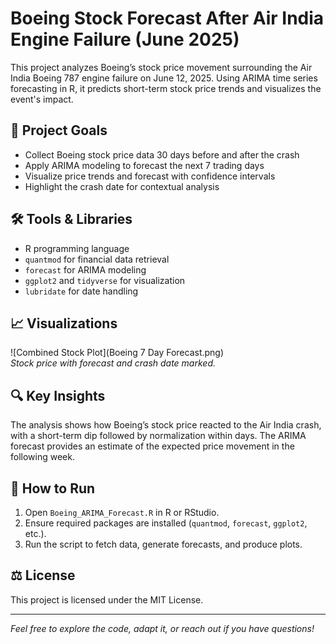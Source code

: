 # Boeing Stock Forecast After Air India Engine Failure (June 2025)

This project analyzes Boeing’s stock price movement surrounding the Air India Boeing 787 engine failure on June 12, 2025. Using ARIMA time series forecasting in R, it predicts short-term stock price trends and visualizes the event's impact.

## 🚀 Project Goals
- Collect Boeing stock price data 30 days before and after the crash  
- Apply ARIMA modeling to forecast the next 7 trading days  
- Visualize price trends and forecast with confidence intervals  
- Highlight the crash date for contextual analysis  

## 🛠 Tools & Libraries
- R programming language  
- `quantmod` for financial data retrieval  
- `forecast` for ARIMA modeling  
- `ggplot2` and `tidyverse` for visualization  
- `lubridate` for date handling  

## 📈 Visualizations
![Combined Stock Plot](Boeing 7 Day Forecast.png)  
*Stock price with forecast and crash date marked.*

## 🔍 Key Insights
The analysis shows how Boeing’s stock price reacted to the Air India crash, with a short-term dip followed by normalization within days. The ARIMA forecast provides an estimate of the expected price movement in the following week.

## 📂 How to Run
1. Open `Boeing_ARIMA_Forecast.R` in R or RStudio.  
2. Ensure required packages are installed (`quantmod`, `forecast`, `ggplot2`, etc.).  
3. Run the script to fetch data, generate forecasts, and produce plots.

## ⚖️ License
This project is licensed under the MIT License.

---

*Feel free to explore the code, adapt it, or reach out if you have questions!*
